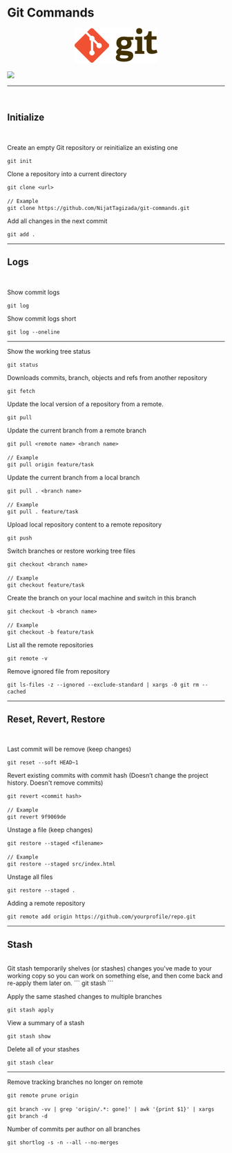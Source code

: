 # Git Commands

<div align="center">
    <img alt="Git" src="./img/git_logo.png" height="80" width="192">
</div>

</br>

<img src="https://img.shields.io/badge/26%20command-git-red?style=for-the-badge&logo=git">

<hr/>
</br>

## Initialize
</br>

Create an empty Git repository or reinitialize an existing one
```
git init
```

Clone a repository into a current directory
```
git clone <url>

// Example 
git clone https://github.com/NijatTagizada/git-commands.git
```

Add all changes in the next commit
```
git add .
```

<hr/>

## Logs
</br>

Show commit logs
```
git log
```
Show commit logs short
```
git log --oneline
```

<hr/>


Show the working tree status
```
git status
```

Downloads commits, branch, objects and refs from another repository
```
git fetch
```

Update the local version of a repository from a remote.
```
git pull
```

Update the current branch from a remote branch
```
git pull <remote name> <branch name>

// Example
git pull origin feature/task
```

Update the current branch from a local branch
```
git pull . <branch name>

// Example
git pull . feature/task
```

Upload local repository content to a remote repository
```
git push
```

Switch branches or restore working tree files
```
git checkout <branch name>

// Example
git checkout feature/task
```

Create the branch on your local machine and switch in this branch 
```
git checkout -b <branch name>

// Example
git checkout -b feature/task
```

List all the remote repositories
```
git remote -v
```

Remove ignored file from repository
```
git ls-files -z --ignored --exclude-standard | xargs -0 git rm --cached
```

<hr/>

## Reset, Revert, Restore
</br>

Last commit will be remove (keep changes)
```
git reset --soft HEAD~1
```

Revert existing commits with commit hash (Doesn’t change the project history. Doesn't remove commits)

```
git revert <commit hash>

// Example
git revert 9f9069de
```

Unstage a file (keep changes)
```
git restore --staged <filename>

// Example
git restore --staged src/index.html
```

Unstage all files
```
git restore --staged .
```

Adding a remote repository
```
git remote add origin https://github.com/yourprofile/repo.git
```
<hr/>

## Stash
</br>
Git stash temporarily shelves (or stashes) changes
you've made to your working copy so you can work
on something else, and then come back and re-apply 
them later on.
```
git stash
```

Apply the same stashed changes to multiple branches
```
git stash apply
```

View a summary of a stash
```
git stash show
```

Delete all of your stashes
```
git stash clear
```

<hr/>

Remove tracking branches no longer on remote
```
git remote prune origin

git branch -vv | grep 'origin/.*: gone]' | awk '{print $1}' | xargs git branch -d
```

Number of commits per author on all branches
```
git shortlog -s -n --all --no-merges
```